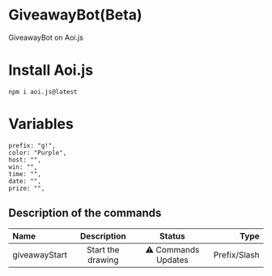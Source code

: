 # GiveawayBot(Beta)
GiveawayBot on Aoi.js

# Install Aoi.js
```
npm i aoi.js@latest
```

# Variables
```
prefix: "g!",
color: "Purple",
host: "",
win: "",
time: "",
date: "",
prize: "",
```

## Description of the commands

| Name | Description | Status | Type |
| :---         |     :---:      |      :---:      |        ---: |
| giveawayStart   | Start the drawing     | ⚠️ Commands Updates    | Prefix/Slash | 
